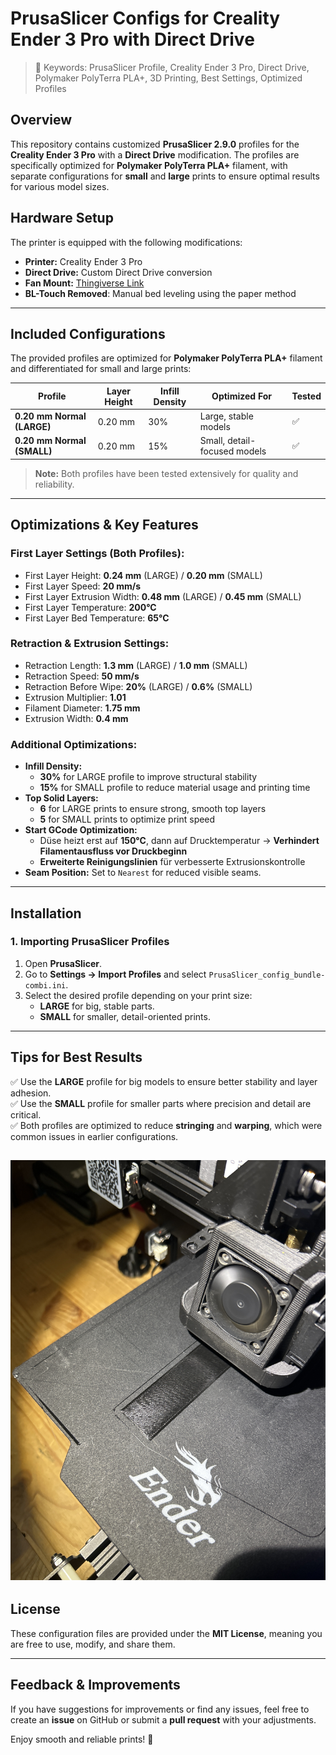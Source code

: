 # PrusaSlicer Configs for Creality Ender 3 Pro with Direct Drive
> 🔎 Keywords: PrusaSlicer Profile, Creality Ender 3 Pro, Direct Drive, Polymaker PolyTerra PLA+, 3D Printing, Best Settings, Optimized Profiles

## Overview

This repository contains customized **PrusaSlicer 2.9.0** profiles for the **Creality Ender 3 Pro** with a **Direct Drive** modification. The profiles are specifically optimized for **Polymaker PolyTerra PLA+** filament, with separate configurations for **small** and **large** prints to ensure optimal results for various model sizes.

## Hardware Setup

The printer is equipped with the following modifications:

- **Printer:** Creality Ender 3 Pro
- **Direct Drive:** Custom Direct Drive conversion
- **Fan Mount:** [Thingiverse Link](https://www.thingiverse.com/thing:4369859)
- **BL-Touch Removed**: Manual bed leveling using the paper method

---

## Included Configurations

The provided profiles are optimized for **Polymaker PolyTerra PLA+** filament and differentiated for small and large prints:

| Profile               | Layer Height | Infill Density | Optimized For | Tested |
| --------------------- | ------------ | --------------- | --------------- | ------ |
| **0.20 mm Normal (LARGE)** | 0.20 mm      | 30%             | Large, stable models | ✅ |
| **0.20 mm Normal (SMALL)** | 0.20 mm      | 15%             | Small, detail-focused models | ✅ |

> **Note:** Both profiles have been tested extensively for quality and reliability.

---

## Optimizations & Key Features

### **First Layer Settings (Both Profiles):**
- First Layer Height: **0.24 mm** (LARGE) / **0.20 mm** (SMALL)
- First Layer Speed: **20 mm/s**
- First Layer Extrusion Width: **0.48 mm** (LARGE) / **0.45 mm** (SMALL)
- First Layer Temperature: **200°C**
- First Layer Bed Temperature: **65°C**

### **Retraction & Extrusion Settings:**
- Retraction Length: **1.3 mm** (LARGE) / **1.0 mm** (SMALL)
- Retraction Speed: **50 mm/s**
- Retraction Before Wipe: **20%** (LARGE) / **0.6%** (SMALL)
- Extrusion Multiplier: **1.01**
- Filament Diameter: **1.75 mm**
- Extrusion Width: **0.4 mm**

### **Additional Optimizations:**
- **Infill Density:**  
  - **30%** for LARGE profile to improve structural stability  
  - **15%** for SMALL profile to reduce material usage and printing time
- **Top Solid Layers:**  
  - **6** for LARGE prints to ensure strong, smooth top layers  
  - **5** for SMALL prints to optimize print speed
- **Start GCode Optimization:**  
  - Düse heizt erst auf **150°C**, dann auf Drucktemperatur → **Verhindert Filamentausfluss vor Druckbeginn**
  - **Erweiterte Reinigungslinien** für verbesserte Extrusionskontrolle
- **Seam Position:** Set to `Nearest` for reduced visible seams.

---

## Installation

### 1. Importing PrusaSlicer Profiles
1. Open **PrusaSlicer**.
2. Go to **Settings → Import Profiles** and select `PrusaSlicer_config_bundle-combi.ini`.
3. Select the desired profile depending on your print size:
   - **LARGE** for big, stable parts.
   - **SMALL** for smaller, detail-oriented prints.

---

## Tips for Best Results
✅ Use the **LARGE** profile for big models to ensure better stability and layer adhesion.  
✅ Use the **SMALL** profile for smaller parts where precision and detail are critical.  
✅ Both profiles are optimized to reduce **stringing** and **warping**, which were common issues in earlier configurations.  

![Preview](Preview.JPEG)
---

## License

These configuration files are provided under the **MIT License**, meaning you are free to use, modify, and share them.

---

## Feedback & Improvements

If you have suggestions for improvements or find any issues, feel free to create an **issue** on GitHub or submit a **pull request** with your adjustments.

Enjoy smooth and reliable prints! 🚀

